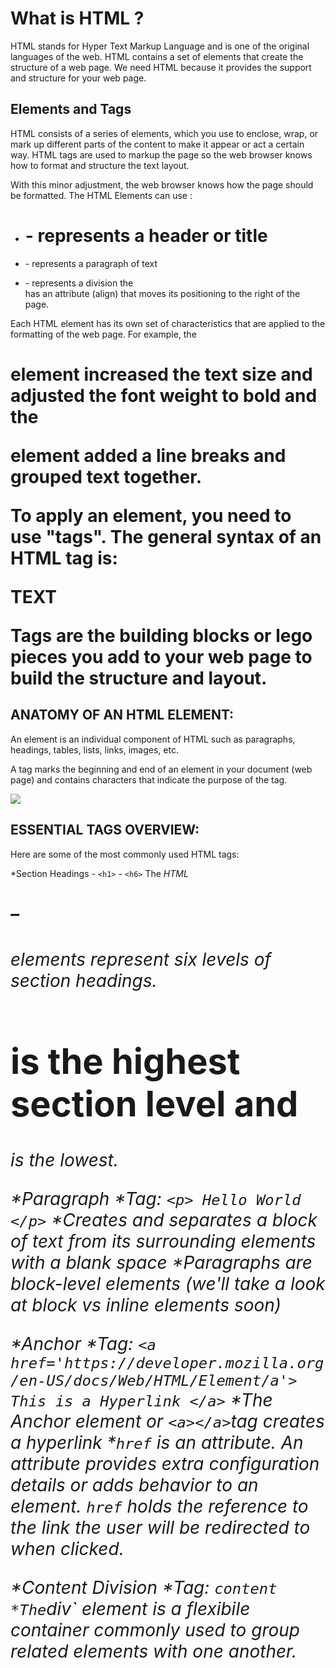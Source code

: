 What is HTML ?
=============

HTML stands for Hyper Text Markup Language and is one of the original languages of the web. HTML contains a set of elements that create the structure of a web page. We need HTML because it provides the support and structure for your web page.

Elements and Tags
----------------

HTML consists of a series of elements, which you use to enclose, wrap, or mark up different parts of the content to make it appear or act a certain way. HTML tags are used to markup the page so the web browser knows how to format and structure the text layout.

With this minor adjustment, the web browser knows how the page should be formatted. The HTML Elements can use :

* <h1> - represents a header or title
* <p> - represents a paragraph of text
* <div> - represents a division
    the <div> has an attribute (align) that moves its positioning to the right of the page.

Each HTML element has its own set of characteristics that are applied to the formatting of the web page. For example, the <h1> element increased the text size and adjusted the font weight to bold and the <p> element added a line breaks and grouped text together.

To apply an element, you need to use "tags". The general syntax of an HTML tag is:

<TAG> TEXT </TAG>

Tags are the building blocks or lego pieces you add to your web page to build the structure and layout.

ANATOMY OF AN HTML ELEMENT:
--------------------------

An element is an individual component of HTML such as paragraphs, headings, tables, lists, links, images, etc.

A tag marks the beginning and end of an element in your document (web page) and contains characters that indicate the purpose of the tag.

![](https://learndotresources.s3.amazonaws.com/workshop/5b61f79872a1ef0004c070da/element-anatomy.png)

ESSENTIAL TAGS OVERVIEW:
--------------------------

Here are some of the most commonly used HTML tags:

*Section Headings - `<h1>` - `<h6>`
The *HTML <h1>–<h6> elements* represent six levels of section headings. <h1> is the highest section level and <h6> is the lowest.

*Paragraph
    *Tag: `<p> Hello World </p>`
    *Creates and separates a block of text from its surrounding elements with a blank space
    *Paragraphs are block-level elements (we'll take a look at block vs inline elements soon)

*Anchor
    *Tag: `<a href='https://developer.mozilla.org/en-US/docs/Web/HTML/Element/a'> This is a Hyperlink </a>`
    *The Anchor element or `<a></a>`tag creates a hyperlink
    *`href` is an attribute. An attribute provides extra configuration details or adds behavior to an element. `href` holds the reference to the link the user will be redirected to when clicked.

*Content Division
    *Tag: `
    content
    *The `div` element is a flexibile container commonly used to group related elements with one another.